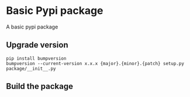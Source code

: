 # Basic Pypi package

A basic pypi package

## Upgrade version

```console
pip install bumpversion
bumpversion --current-version x.x.x {major}.{minor}.{patch} setup.py package/__init__.py
```

## Build the package